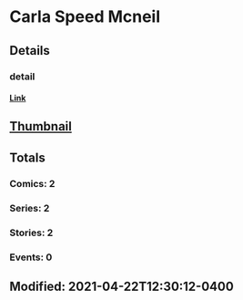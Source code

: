 # Carla Speed Mcneil 
## Details
### detail
#### [Link](http://marvel.com/comics/creators/10461/carla_speed_mcneil?utm_campaign=apiRef&utm_source=225578a89fc76f3d20fbffda5d17a88d)
## [Thumbnail](http://i.annihil.us/u/prod/marvel/i/mg/b/40/image_not_available.jpg)
## Totals
### Comics: 2
### Series: 2
### Stories: 2
### Events: 0
## Modified: 2021-04-22T12:30:12-0400
